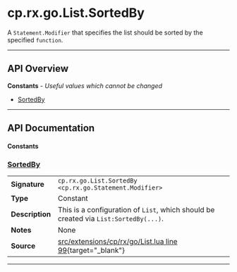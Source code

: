 # cp.rx.go.List.SortedBy

A `Statement.Modifier` that specifies the list should be sorted by the specified `function`.

---

## API Overview
**Constants** - _Useful values which cannot be changed_
 * [SortedBy](#sortedby)


---

## API Documentation

#### Constants


### [SortedBy](#sortedby)

|                                             |                                                                                     |
| --------------------------------------------|-------------------------------------------------------------------------------------|
| **Signature**                               | `cp.rx.go.List.SortedBy <cp.rx.go.Statement.Modifier>`                                                                    |
| **Type**                                    | Constant                                                                     |
| **Description**                             | This is a configuration of `List`, which should be created via `List:SortedBy(...)`.                                                                     |
| **Notes**                                   | None |
| **Source**                                  | [src/extensions/cp/rx/go/List.lua line 99](https://github.com/CommandPost/CommandPost/blob/develop/src/extensions/cp/rx/go/List.lua#L99){target="_blank"} |

---

